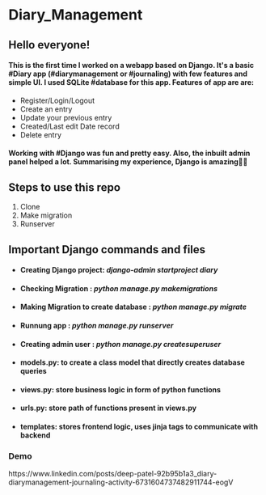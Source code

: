 # Diary_Management

<h2>Hello everyone!</h2>
<h4>This is the first time I worked on a webapp based on Django. It's a basic #Diary app (#diarymanagement or #journaling) with few features and simple UI. I used SQLite #database for this app. Features of app are are:</h4>
<ul>
<li>Register/Login/Logout</li>
<li>Create an entry</li>
<li>Update your previous entry</li>
<li>Created/Last edit Date record</li>
<li>Delete entry</li>
</ul>

<h4>Working with #Django was fun and pretty easy. Also, the inbuilt admin panel helped a lot. Summarising my experience, Django is amazing👍🏻</h4>

<h2> Steps to use this repo </h2>
<ol>
  <li>Clone</li>
  <li>Make migration</li>
  <li>Runserver</li>
</ol>

<h2> Important Django commands and files </h2>
<ul>
<li><h4> Creating Django project: <i>django-admin startproject diary </i></h4></li>
<li><h4> Checking Migration : <i>python manage.py makemigrations </i></h4></li>
<li><h4> Making Migration to create database : <i>python manage.py migrate </i></h4></li>
<li><h4> Runnung app : <i>python manage.py runserver </i></h4></li>
<li><h4> Creating admin user : <i>python manage.py createsuperuser </i></h4></li>
<li><h4>models.py: to create a class model that directly creates database queries</h4></li>
<li><h4>views.py: store business logic in form of python functions</h4></li>
<li><h4>urls.py: store path of functions present in views.py</h4></li>
<li><h4>templates: stores frontend logic, uses jinja tags to communicate with backend</h4></li>
</ul>

<h3>Demo </h3> https://www.linkedin.com/posts/deep-patel-92b95b1a3_diary-diarymanagement-journaling-activity-6731604737482911744-eogV
